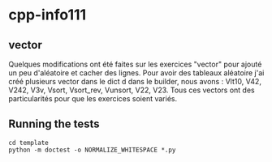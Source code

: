 # cpp-info111

## vector

Quelques modifications ont été faites sur les exercices "vector" pour ajouté un peu d'aléatoire et cacher des lignes.
Pour avoir des tableaux aléatoire j'ai créé plusieurs vector dans le dict d dans le builder, nous avons : Vlt10, V42, V242, V3v, Vsort, Vsort_rev, Vunsort, V22, V23. Tous ces vectors ont des particularités pour que les exercices soient variés.


## Running the tests

    cd template
    python -m doctest -o NORMALIZE_WHITESPACE *.py

